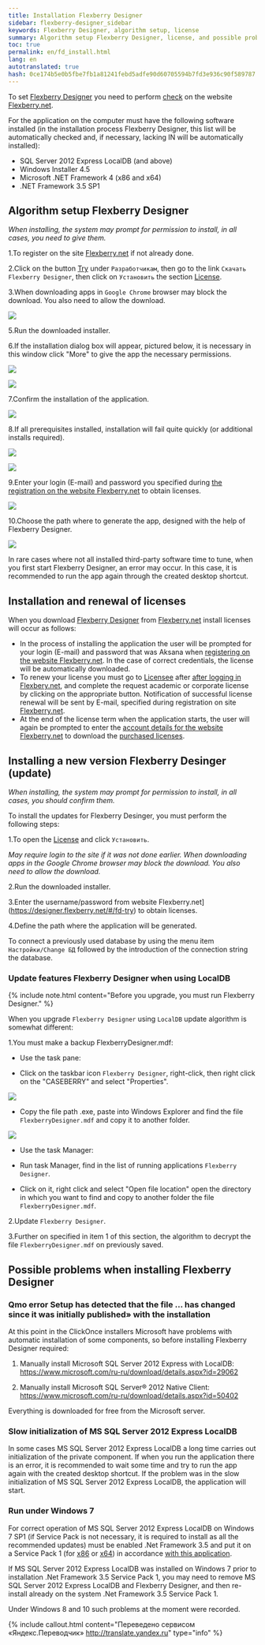 ```yaml
---
title: Installation Flexberry Designer
sidebar: flexberry-designer_sidebar
keywords: Flexberry Designer, algorithm setup, license
summary: Algorithm setup Flexberry Designer, license, and possible problems when installing
toc: true
permalink: en/fd_install.html
lang: en
autotranslated: true
hash: 0ce174b5e0b5fbe7fb1a81241febd5adfe90d60705594b7fd3e936c90f589787
---
```


To set [Flexberry Designer](fd_flexberry-designer.html) you need to perform [check](https://designer.flexberry.net/#/login-or-register) on the website [Flexberry.net](https://flexberry.net).

For the application on the computer must have the following software installed (in the installation process Flexberry Designer, this list will be automatically checked and, if necessary, lacking IN will be automatically installed):

* SQL Server 2012 Express LocalDB (and above)
* Windows Installer 4.5
* Microsoft .NET Framework 4 (x86 and x64)
* .NET Framework 3.5 SP1

## Algorithm setup Flexberry Designer

*When installing, the system may prompt for permission to install, in all cases, you need to give them.*

1.To register on the site [Flexberry.net](https://flexberry.net) if not already done.

2.Click on the button [Try](https://designer.flexberry.net/#/fd-try) under `Разработчикам`, then go to the link `Скачать Flexberry Designer`, then click on `Установить` the section [License](https://designer.flexberry.net/#/download-win-app).

3.When downloading apps in `Google Chrome` browser may block the download. You also need to allow the download.

![](/images/pages/products/flexberry-designer/about/save-chrome.png)

5.Run the downloaded installer.

6.If the installation dialog box will appear, pictured below, it is necessary in this window click "More" to give the app the necessary permissions.

![](/images/pages/products/flexberry-designer/about/let-setup0.png)

![](/images/pages/products/flexberry-designer/about/let-setup.png)

7.Confirm the installation of the application.

![](/images/pages/products/flexberry-designer/about/let-setup2.png)

8.If all prerequisites installed, installation will fail quite quickly (or additional installs required).

![](/images/pages/products/flexberry-designer/about/install-designer.png)

![](/images/pages/products/flexberry-designer/about/let-setup3.png)

9.Enter your login (E-mail) and password you specified during [the registration on the website Flexberry.net](https://designer.flexberry.net/#/fd-try) to obtain licenses.

![](/images/pages/products/flexberry-designer/about/login-flexberry2.png)

10.Choose the path where to generate the app, designed with the help of Flexberry Designer.

![](/images/pages/products/flexberry-designer/about/set-generation-path.png)

In rare cases where not all installed third-party software time to tune, when you first start Flexberry Designer, an error may occur. In this case, it is recommended to run the app again through the created desktop shortcut.

## Installation and renewal of licenses

When you download [Flexberry Designer](fd_flexberry-designer.html) from [Flexberry.net](https://flexberry.net) install licenses will occur as follows:

* In the process of installing the application the user will be prompted for your login (E-mail) and password that was Aksana when [registering on the website Flexberry.net](https://designer.flexberry.net/#/fd-try). In the case of correct credentials, the license will be automatically downloaded.
* To renew your license you must go to [Licensee](https://designer.flexberry.net/#/download-win-app) after [after logging in Flexbery.net](https://designer.flexberry.net/#/login-or-register), and complete the request academic or corporate license by clicking on the appropriate button. Notification of successful license renewal will be sent by E-mail, specified during registration on site [Flexberry.net](https://flexberry.net).
* At the end of the license term when the application starts, the user will again be prompted to enter the [account details for the website Flexberry.net](https://designer.flexberry.net/#/fd-try) to download the [purchased licenses](https://designer.flexberry.net/#/fd-try).

## Installing a new version Flexberry Desinger (update)

*When installing, the system may prompt for permission to install, in all cases, you should confirm them.*

To install the updates for Flexberry Desinger, you must perform the following steps:

1.To open the [License](https://designer.flexberry.net/#/download-win-app) and click `Установить`.

*May require login to the site if it was not done earlier. When downloading apps in the Google Chrome browser may block the download. You also need to allow the download.*

2.Run the downloaded installer.

3.Enter the username/password from website Flexberry.net](https://designer.flexberry.net/#/fd-try) to obtain licenses.

4.Define the path where the application will be generated.

To connect a previously used database by using the menu item `Настройки/Change БД` followed by the introduction of the connection string the database.

### Update features Flexberry Designer when using LocalDB

{% include note.html content="Before you upgrade, you must run Flexberry Designer." %}

When you upgrade `Flexberry Designer` using `LocalDB` update algorithm is somewhat different:

1.You must make a backup FlexberryDesigner.mdf:

* Use the task pane:

* Click on the taskbar icon `Flexberry Designer`, right-click, then right click on the "CASEBERRY" and select "Properties".

![](/images/pages/products/flexberry-designer/about/update-fd-menu.png)

* Copy the file path .exe, paste into Windows Explorer and find the file `FlexberryDesigner.mdf` and copy it to another folder.

![](/images/pages/products/flexberry-designer/about/update-fd-settings.png)

* Use the task Manager:

* Run task Manager, find in the list of running applications `Flexberry Designer`.
* Click on it, right click and select "Open file location" open the directory in which you want to find and copy to another folder the file `FlexberryDesigner.mdf`.

2.Update `Flexberry Designer`.

3.Further on specified in item 1 of this section, the algorithm to decrypt the file `FlexberryDesigner.mdf` on previously saved.

## Possible problems when installing Flexberry Designer

### Qmo error Setup has detected that the file ... has changed since it was initially published» with the installation

At this point in the ClickOnce installers Microsoft have problems with automatic installation of some components, so before installing Flexberry Designer required:
1. Manually install Microsoft SQL Server 2012 Express with LocalDB:
<https://www.microsoft.com/ru-ru/download/details.aspx?id=29062>

2. Manually install Microsoft SQL Server® 2012 Native Client:
<https://www.microsoft.com/ru-ru/download/details.aspx?id=50402>

Everything is downloaded for free from the Microsoft server.

### Slow initialization of MS SQL Server 2012 Express LocalDB

In some cases MS SQL Server 2012 Express LocalDB a long time carries out initialization of the private component. If when you run the application there is an error, it is recommended to wait some time and try to run the app again with the created desktop shortcut. If the problem was in the slow initialization of MS SQL Server 2012 Express LocalDB, the application will start.

### Run under Windows 7

For correct operation of MS SQL Server 2012 Express LocalDB on Windows 7 SP1 (if Service Pack is not necessary, it is required to install as all the recommended updates) must be enabled .Net Framework 3.5 and put it on a Service Pack 1 (for [x86](https://www.microsoft.com/ru-ru/download/details.aspx?id=39237) or [x64](https://www.microsoft.com/ru-ru/download/details.aspx?id=7942)) in accordance [with this application](https://msdn.microsoft.com/library/ms143506(v=SQL.110).aspx).

If MS SQL Server 2012 Express LocalDB was installed on Windows 7 prior to installation .Net Framework 3.5 Service Pack 1, you may need to remove MS SQL Server 2012 Express LocalDB and Flexberry Designer, and then re-install already on the system .Net Framework 3.5 Service Pack 1.

Under Windows 8 and 10 such problems at the moment were recorded.



{% include callout.html content="Переведено сервисом «Яндекс.Переводчик» <http://translate.yandex.ru>" type="info" %}